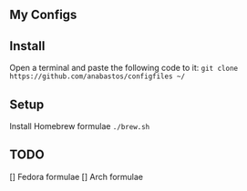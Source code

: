 ## My Configs

## Install
Open a terminal  and paste the following code to it:
`git clone https://github.com/anabastos/configfiles ~/`


## Setup
Install Homebrew formulae 
`./brew.sh`


## TODO
[] Fedora formulae
[] Arch formulae